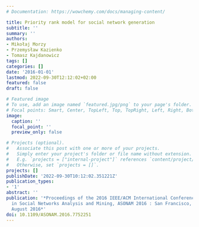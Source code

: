 ```yaml
---
# Documentation: https://wowchemy.com/docs/managing-content/

title: Priority rank model for social network generation
subtitle: ''
summary: ''
authors:
- Mikołaj Morzy
- Przemysław Kazienko
- Tomasz Kajdanowicz
tags: []
categories: []
date: '2016-01-01'
lastmod: 2022-09-30T12:12:02+02:00
featured: false
draft: false

# Featured image
# To use, add an image named `featured.jpg/png` to your page's folder.
# Focal points: Smart, Center, TopLeft, Top, TopRight, Left, Right, BottomLeft, Bottom, BottomRight.
image:
  caption: ''
  focal_point: ''
  preview_only: false

# Projects (optional).
#   Associate this post with one or more of your projects.
#   Simply enter your project's folder or file name without extension.
#   E.g. `projects = ["internal-project"]` references `content/project/deep-learning/index.md`.
#   Otherwise, set `projects = []`.
projects: []
publishDate: '2022-09-30T10:12:02.351221Z'
publication_types:
- '1'
abstract: ''
publication: '*Proceedings of the 2016 IEEE/ACM International Conference on Advances
  in Social Networks Analysis and Mining, ASONAM 2016 : San Francisco, CA, USA 18-21
  August 2016*'
doi: 10.1109/ASONAM.2016.7752251
---
```


